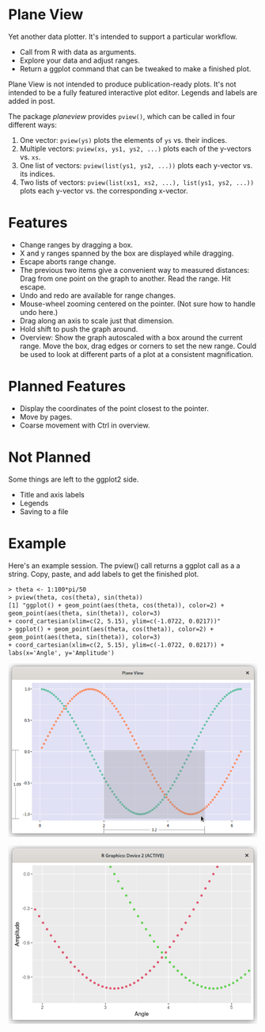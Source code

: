 # Plane View
Yet another data plotter. It's intended to support a particular workflow.

* Call from R with data as arguments.
* Explore your data and adjust ranges.
* Return a ggplot command that can be tweaked to make a finished plot.

Plane View is not intended to produce publication-ready plots. It's not intended to be a fully featured interactive plot editor. Legends and labels are added in post.

The package *planeview* provides `pview()`, which can be called in four different ways:

1. One vector: `pview(ys)` plots the elements of `ys` vs. their indices.
1. Multiple vectors: `pview(xs, ys1, ys2, ...)` plots each of the y-vectors vs. `xs`.
1. One list of vectors: `pview(list(ys1, ys2, ...))` plots each y-vector vs. its indices.
1. Two lists of vectors: `pview(list(xs1, xs2, ...), list(ys1, ys2, ...))` plots each y-vector vs. the corresponding x-vector.

# Features
* Change ranges by dragging a box.
* X and y ranges spanned by the box are displayed while dragging.
* Escape aborts range change.
* The previous two items give a convenient way to measured distances: Drag from one point
  on the graph to another. Read the range. Hit escape.
* Undo and redo are available for range changes.
* Mouse-wheel zooming centered on the pointer. (Not sure how to handle undo here.)
* Drag along an axis to scale just that dimension.
* Hold shift to push the graph around.
* Overview: Show the graph autoscaled with a box around the current range. Move the box,
  drag edges or corners to set the new range. Could be used to look at different parts of
  a plot at a consistent magnification.

# Planned Features
* Display the coordinates of the point closest to the pointer.
* Move by pages.
* Coarse movement with Ctrl in overview.

# Not Planned
Some things are left to the ggplot2 side.

* Title and axis labels
* Legends
* Saving to a file

# Example
Here's an example session. The pview() call returns a ggplot call as a a string. Copy, paste, and add labels to get the finished plot.
```
> theta <- 1:100*pi/50
> pview(theta, cos(theta), sin(theta))
[1] "ggplot() + geom_point(aes(theta, cos(theta)), color=2) + geom_point(aes(theta, sin(theta)), color=3)
+ coord_cartesian(xlim=c(2, 5.15), ylim=c(-1.0722, 0.0217))"
> ggplot() + geom_point(aes(theta, cos(theta)), color=2) + geom_point(aes(theta, sin(theta)), color=3)
+ coord_cartesian(xlim=c(2, 5.15), ylim=c(-1.0722, 0.0217)) + labs(x='Angle', y='Amplitude')
```

![Plane View mimics ggplot2 to try to give a good idea of what the finished graph will look like. The grid is tinted blue so you can tell which is which.](examples/plane-view-selection.png)

![ggplot of the selected range](examples/ggplot-range.png)

